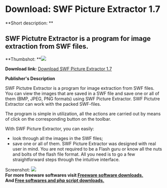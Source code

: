 # Download: SWF Picture Extractor 1.7

**Short description: **

## SWF Pictutre Extractor is a program for image extraction from SWF files.

  
**Thumbshot: **![](http://www.freewarefiles.com/screenshot/swf_pic_ex_md.gif)   
  
**Download link:** [Download SWF Picture Extractor 1.7](http://freesoftwares.boysofts.com/SWF-Picture-Extractor_program_22644.html)  
  

**Publisher's Description**  
  

SWF Pictutre Extractor is a program for image extraction from SWF files. You
can view the images that are saved in a SWF file and save one or all of them
(BMP, JPEG, PNG formats) using SWF Picture Extractor. SWF Pictutre Extractor
can work with the packed SWF-files.

The program is simple in utilization, all the actions are carried out by means
of click on the corresponding button on the toolbar.

With SWF Picture Extractor, you can easily:

  * look through all the images in the SWF files; 
  * save one or all of them. 
SWF Picture Extractor was designed with real user in mind. You are not
required to be a Flash guru or know all the nuts and bolts of the flash file
format. All you need is to go a few straightforward steps through the
intuitive interface.

  
  
Screenshot: ![](http://www.freewarefiles.com/screenshot/swf_pic_ex.gif)  
**For more freeware softwares visit [Freeware software downloads.](http://freesoftwares.boysofts.com/)**   
**And [Free softwares and php script downloads.](http://www.boysofts.com/)**

